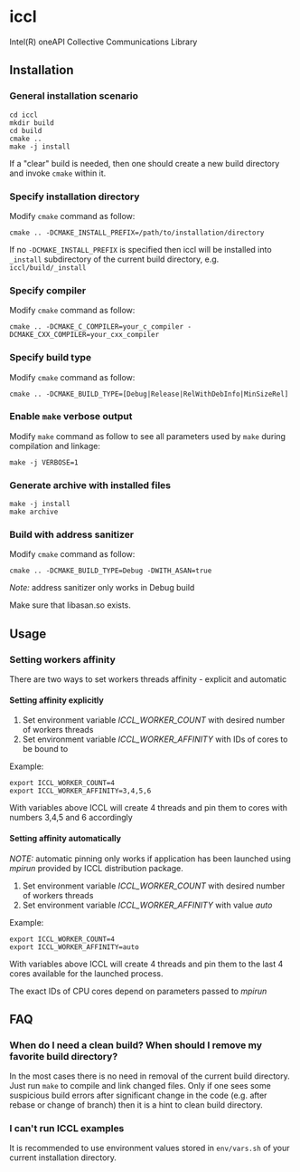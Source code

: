 # iccl
Intel(R) oneAPI Collective Communications Library

## Installation
### General installation scenario

```
cd iccl
mkdir build
cd build
cmake ..
make -j install
```

If a "clear" build is needed, then one should create a new build directory and invoke `cmake` within it.

### Specify installation directory
Modify `cmake` command as follow:

```
cmake .. -DCMAKE_INSTALL_PREFIX=/path/to/installation/directory
```

If no `-DCMAKE_INSTALL_PREFIX` is specified then iccl will be installed into `_install` subdirectory of the current
build directory, e.g. `iccl/build/_install`

### Specify compiler
Modify `cmake` command as follow:

```
cmake .. -DCMAKE_C_COMPILER=your_c_compiler -DCMAKE_CXX_COMPILER=your_cxx_compiler
```

### Specify build type
Modify `cmake` command as follow:

```
cmake .. -DCMAKE_BUILD_TYPE=[Debug|Release|RelWithDebInfo|MinSizeRel]
```

### Enable `make` verbose output
Modify `make` command as follow to see all parameters used by `make` during compilation
and linkage:

```
make -j VERBOSE=1
```

### Generate archive with installed files
```
make -j install
make archive
```

### Build with address sanitizer
Modify `cmake` command as follow:
```
cmake .. -DCMAKE_BUILD_TYPE=Debug -DWITH_ASAN=true
```
*Note:* address sanitizer only works in Debug build

Make sure that libasan.so exists.

## Usage

### Setting workers affinity
There are two ways to set workers threads affinity - explicit and automatic

#### Setting affinity explicitly
1. Set environment variable *ICCL_WORKER_COUNT* with desired number of workers threads
2. Set environment variable *ICCL_WORKER_AFFINITY* with IDs of cores to be bound to

Example:
```
export ICCL_WORKER_COUNT=4
export ICCL_WORKER_AFFINITY=3,4,5,6
```
With variables above ICCL will create 4 threads and pin them to cores with numbers 3,4,5 and 6 accordingly

#### Setting affinity automatically
*NOTE:* automatic pinning only works if application has been launched using *mpirun* provided by ICCL distribution package.

1. Set environment variable *ICCL_WORKER_COUNT* with desired number of workers threads
2. Set environment variable *ICCL_WORKER_AFFINITY* with value *auto*

Example:
```
export ICCL_WORKER_COUNT=4
export ICCL_WORKER_AFFINITY=auto
```
With variables above ICCL will create 4 threads and pin them to the last 4 cores available for the launched process.

The exact IDs of CPU cores depend on parameters passed to *mpirun* 

## FAQ

### When do I need a clean build? When should I remove my favorite build directory?

In the most cases there is no need in removal of the current build directory. Just run `make` to 
compile and link changed files. Only if one sees some suspicious build errors after significant 
change in the code (e.g. after rebase or change of branch) then it is a hint to clean build directory.

### I can't run ICCL examples

It is recommended to use environment values stored in `env/vars.sh` of your current
installation directory.
